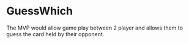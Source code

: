 # GuessWhich
The MVP would allow game play between 2 player and allows them to guess the card held by their opponent.
